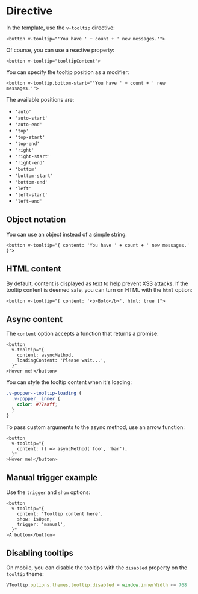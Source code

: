 # Directive

In the template, use the `v-tooltip` directive:

```vue
<button v-tooltip="'You have ' + count + ' new messages.'">
```

Of course, you can use a reactive property:

```vue
<button v-tooltip="tooltipContent">
```

You can specify the tooltip position as a modifier:

```vue
<button v-tooltip.bottom-start="'You have ' + count + ' new messages.'">
```

The available positions are:

 - `'auto'`
 - `'auto-start'`
 - `'auto-end'`
 - `'top'`
 - `'top-start'`
 - `'top-end'`
 - `'right'`
 - `'right-start'`
 - `'right-end'`
 - `'bottom'`
 - `'bottom-start'`
 - `'bottom-end'`
 - `'left'`
 - `'left-start'`
 - `'left-end'`

## Object notation

You can use an object instead of a simple string:

```vue
<button v-tooltip="{ content: 'You have ' + count + ' new messages.' }">
```

## HTML content

By default, content is displayed as text to help prevent XSS attacks. If the tooltip content is deemed safe, you can turn on HTML with the `html` option:

```vue
<button v-tooltip="{ content: '<b>Bold</b>', html: true }">
```

## Async content

The `content` option accepts a function that returns a promise:

```vue
<button
  v-tooltip="{
    content: asyncMethod,
    loadingContent: 'Please wait...',
  }"
>Hover me!</button>
```

You can style the tooltip content when it's loading:

```css
.v-popper--tooltip-loading {
  .v-popper__inner {
    color: #77aaff;
  }
}
```

To pass custom arguments to the async method, use an arrow function:

```vue
<button
  v-tooltip="{
    content: () => asyncMethod('foo', 'bar'),
  }"
>Hover me!</button>
```

## Manual trigger example

Use the `trigger` and `show` options:

```vue
<button
  v-tooltip="{
    content: 'Tooltip content here',
    show: isOpen,
    trigger: 'manual',
  }"
>A button</button>
```

## Disabling tooltips

On mobile, you can disable the tooltips with the `disabled` property on the `tooltip` theme:

```javascript
VTooltip.options.themes.tooltip.disabled = window.innerWidth <= 768
```
